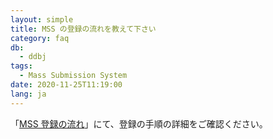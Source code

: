 ```yaml
---
layout: simple
title: MSS の登録の流れを教えて下さい
category: faq
db:
  - ddbj
tags: 
  - Mass Submission System
date: 2020-11-25T11:19:00
lang: ja
---
```


「[MSS 登録の流れ](/ddbj/mss.html)」にて、登録の手順の詳細をご確認ください。